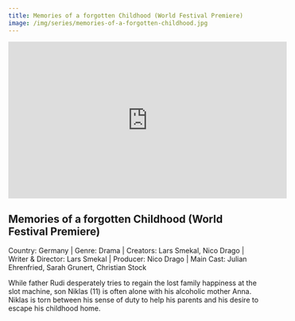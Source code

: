 ```yaml
---
title: Memories of a forgotten Childhood (World Festival Premiere)
image: /img/series/memories-of-a-forgotten-childhood.jpg
---
```

<iframe width="560" height="315" src="https://player.vimeo.com/video/875485158?h=865e9dc332" frameborder="0" allow="accelerometer; autoplay; encrypted-media; gyroscope; picture-in-picture" allowfullscreen></iframe>

## Memories of a forgotten Childhood (World Festival Premiere)
Country: Germany | Genre: Drama | Creators: Lars Smekal, Nico Drago | Writer & Director: Lars Smekal | Producer: Nico Drago | Main Cast: Julian Ehrenfried, Sarah Grunert, Christian Stock

While father Rudi desperately tries to regain the lost family happiness at the slot machine, son Niklas (11) is often alone with his alcoholic mother Anna. Niklas is torn between his sense of duty to help his parents and his desire to escape his childhood home.
